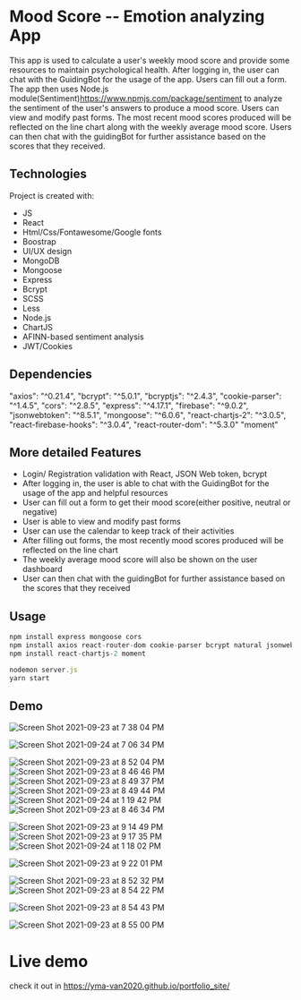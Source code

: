 
# Mood Score -- Emotion analyzing App
This app is used to calculate a user's weekly mood score and provide some resources to maintain psychological health. After logging in, the user can chat with the GuidingBot for the usage of the app. Users can fill out a form. The app then uses Node.js module(Sentiment)https://www.npmjs.com/package/sentiment to analyze the sentiment of the user's answers to produce a mood score. Users can view and modify past forms. The most recent mood scores produced will be reflected on the line chart along with the weekly average mood score. Users can then chat with the guidingBot for further assistance based on the scores that they received.


## Technologies

Project is created with:

* JS
* React
* Html/Css/Fontawesome/Google fonts
* Boostrap
* UI/UX design 
* MongoDB
* Mongoose
* Express
* Bcrypt
* SCSS
* Less
* Node.js
* ChartJS
* AFINN-based sentiment analysis
* JWT/Cookies

## Dependencies 
"axios": "^0.21.4",
"bcrypt": "^5.0.1",
"bcryptjs": "^2.4.3",
"cookie-parser": "^1.4.5",
"cors": "^2.8.5",
"express": "^4.17.1",
"firebase": "^9.0.2",
"jsonwebtoken": "^8.5.1",
"mongoose": "^6.0.6",
"react-chartjs-2": "^3.0.5",
"react-firebase-hooks": "^3.0.4",
"react-router-dom": "^5.3.0"
"moment"

## More detailed Features

* Login/ Registration validation with React, JSON Web token, bcrypt
* After logging in, the user is able to chat with the GuidingBot for the usage of the app and helpful resources
* User can fill out a form to get their mood score(either positive, neutral or negative)
* User is able to view and modify past forms 
* User can use the calendar to keep track of their activities
* After filling out forms, the most recently mood scores produced will be reflected on the line chart 
* The weekly average mood score will also be shown on the user dashboard
* User can then chat with the guidingBot for further assistance based on the scores that they received


## Usage

```javascript
npm install express mongoose cors
npm install axios react-router-dom cookie-parser bcrypt natural jsonwebtoken
npm install react-chartjs-2 moment

nodemon server.js
yarn start
```

## Demo

![Screen Shot 2021-09-23 at 7 38 04 PM](https://user-images.githubusercontent.com/74885386/134616924-570a7fde-daa1-492d-a4cc-86d4e2983986.png)

![Screen Shot 2021-09-24 at 7 06 34 PM](https://user-images.githubusercontent.com/74885386/134754324-5bc8c1ad-fe76-4643-b597-d534e22e0097.png)

![Screen Shot 2021-09-23 at 8 52 04 PM](https://user-images.githubusercontent.com/74885386/134616975-31cbb7a9-3465-438e-b0f8-88ea67d5252e.png)
![Screen Shot 2021-09-23 at 8 46 46 PM](https://user-images.githubusercontent.com/74885386/134616939-6bf13986-5771-44b4-8d0a-1159df76ee6e.png)
![Screen Shot 2021-09-23 at 8 49 37 PM](https://user-images.githubusercontent.com/74885386/134616953-204211dc-40dd-45e4-a3f2-92f613b91485.png)
![Screen Shot 2021-09-23 at 8 49 44 PM](https://user-images.githubusercontent.com/74885386/134616960-240f60f2-edde-400b-b3bc-7055d7a7bb2d.png)
![Screen Shot 2021-09-24 at 1 19 42 PM](https://user-images.githubusercontent.com/74885386/134735084-7a5c01d6-4583-4571-b2d0-563b2b8a7336.png)
![Screen Shot 2021-09-23 at 8 46 34 PM](https://user-images.githubusercontent.com/74885386/134616934-d2be73d8-a600-4e3a-8a18-9a6ebdbb65aa.png)

![Screen Shot 2021-09-23 at 9 14 49 PM](https://user-images.githubusercontent.com/74885386/134618301-55e79d80-2071-48b6-9f1d-7e0d94e71c1b.png)
![Screen Shot 2021-09-23 at 9 17 35 PM](https://user-images.githubusercontent.com/74885386/134618319-389264c1-1078-40d8-a246-47a87a9b38e9.png)
![Screen Shot 2021-09-24 at 1 18 02 PM](https://user-images.githubusercontent.com/74885386/134735111-4f15633a-f219-4b7e-bc3e-85453b42dc4e.png)


![Screen Shot 2021-09-23 at 9 22 01 PM](https://user-images.githubusercontent.com/74885386/134618325-f1b18df9-8b54-4a8e-92b5-ead353bc35cb.png)

![Screen Shot 2021-09-23 at 8 52 32 PM](https://user-images.githubusercontent.com/74885386/134616988-cfefe834-8fab-46ea-a8e9-066b378b94fb.png)
![Screen Shot 2021-09-23 at 8 54 22 PM](https://user-images.githubusercontent.com/74885386/134616991-c7507f66-6ece-4c6e-86e7-af23b74da3ef.png)

![Screen Shot 2021-09-23 at 8 54 43 PM](https://user-images.githubusercontent.com/74885386/134616994-048af3f9-dfc6-405a-8859-b71bf3021246.png)

![Screen Shot 2021-09-23 at 8 55 00 PM](https://user-images.githubusercontent.com/74885386/134617007-571d0990-3f74-494e-8deb-1a3e5d07a964.png)


 # Live demo 
 check it out in https://yma-van2020.github.io/portfolio_site/
